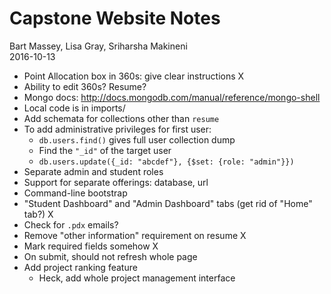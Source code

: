 # Capstone Website Notes
Bart Massey, Lisa Gray, Sriharsha Makineni  
2016-10-13

* Point Allocation box in 360s: give clear instructions X
* Ability to edit 360s? Resume?
* Mongo docs: http://docs.mongodb.com/manual/reference/mongo-shell
* Local code is in imports/
* Add schemata for collections other than `resume`
* To add administrative privileges for first user:
  * `db.users.find()` gives full user collection dump
  * Find the `"_id"` of the target user
  * `db.users.update({_id: "abcdef"}, {$set: {role: "admin"}})`
* Separate admin and student roles
* Support for separate offerings: database, url
* Command-line bootstrap
* "Student Dashboard" and "Admin Dashboard" tabs (get rid of "Home" tab?) X
* Check for `.pdx` emails?
* Remove "other information" requirement on resume X
* Mark required fields somehow X
* On submit, should not refresh whole page
* Add project ranking feature
  * Heck, add whole project management interface
